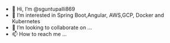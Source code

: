 - 👋 Hi, I’m @sguntupalli869
- 👀 I’m interested in Spring Boot,Angular, AWS,GCP, Docker and Kubernetes
- 💞️ I’m looking to collaborate on ...
- 📫 How to reach me ...

<!---
sguntupalli869/sguntupalli869 is a ✨ special ✨ repository because its `README.md` (this file) appears on your GitHub profile.
You can click the Preview link to take a look at your changes.
--->
